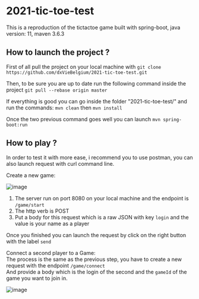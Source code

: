 # 2021-tic-toe-test
This is a reproduction of the tictactoe game built with spring-boot, java version: 11, maven 3.6.3

## How to launch the project ?
First of all pull the project on your local machine with `git clone https://github.com/dxVieBelgium/2021-tic-toe-test.git`

Then, to be sure you are up to date run the following command inside the project `git pull --rebase origin master`

If everything is good you can go inside the folder "2021-tic-toe-test/" and run the commands: `mvn clean` then `mvn install`

Once the two previous command goes well you can launch `mvn spring-boot:run`


## How to play ?

In order to test it with more ease, i recommend you to use postman, you can also launch request with curl command line.

Create a new game:

![image](https://user-images.githubusercontent.com/94607643/142997951-5c4e6b13-a0ce-4fb1-a4f4-f1aa771a5e6f.png)

1. The server run on port 8080 on your local machine and the endpoint is `/game/start`
2. The http verb is POST
3. Put a body for this request which is a raw JSON with key `login` and the value is your name as a player

Once you finished you can launch the request by click on the right button with the label `send`

Connect a second player to a Game: <br />
The process is the same as the previous step, you have to create a new request with the endpoint `/game/connect` <br />
And provide a body which is the login of the second and the `gameId` of the game you want to join in.

![image](https://user-images.githubusercontent.com/94607643/143002038-e3c24c60-0c1d-43ee-a638-16f78a8ab30c.png)

